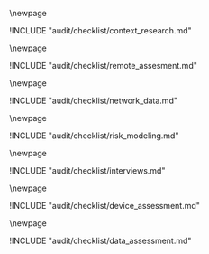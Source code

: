 

\newpage
<!-- Context Research -->

!INCLUDE "audit/checklist/context_research.md"

\newpage
<!-- Remote Assessment -->

!INCLUDE "audit/checklist/remote_assesment.md"

\newpage
<!-- Internal Network Data  -->

!INCLUDE "audit/checklist/network_data.md"

\newpage
<!-- Risk Modeling  -->

!INCLUDE "audit/checklist/risk_modeling.md"

\newpage
<!-- interviews  -->

!INCLUDE "audit/checklist/interviews.md"

\newpage
<!-- device assessment  -->

!INCLUDE "audit/checklist/device_assessment.md"

\newpage
<!-- data assessment  -->

!INCLUDE "audit/checklist/data_assessment.md"
